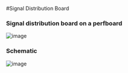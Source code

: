 
#Signal Distribution Board
### Signal distribution board on a perfboard
![image](https://user-images.githubusercontent.com/86902176/174620719-b5a33b60-55ad-4fc5-8203-6efa453373df.png)

### Schematic 
![image](https://user-images.githubusercontent.com/86902176/175465744-333410cc-3775-4729-befc-0daf5b1b1248.png)

